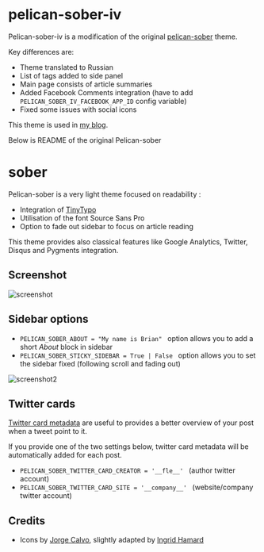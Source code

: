 # pelican-sober-iv #

Pelican-sober-iv is a modification of the original
[pelican-sober](https://github.com/fle/pelican-sober) theme.

Key differences are:

- Theme translated to Russian
- List of tags added to side panel
- Main page consists of article summaries
- Added Facebook Comments integration (have to add `PELICAN_SOBER_IV_FACEBOOK_APP_ID` config variable)
- Fixed some issues with social icons

This theme is used in [my blog](http://ischurov.github.io).

Below is README of the original Pelican-sober

# sober #

Pelican-sober is a very light theme focused on readability :

* Integration of [TinyTypo](http://tinytypo.tetue.net)
* Utilisation of the font Source Sans Pro
* Option to fade out sidebar to focus on article reading

This theme provides also classical features like Google Analytics, Twitter, Disqus and Pygments integration.


## Screenshot ##

![screenshot](screenshot.png)

## Sidebar options ##

* ``PELICAN_SOBER_ABOUT = "My name is Brian" `` option allows you to add a short *About* block in sidebar
* ``PELICAN_SOBER_STICKY_SIDEBAR = True | False `` option allows you to set the sidebar fixed (following scroll and fading out)

![screenshot2](screenshot2.png)


## Twitter cards ##

[Twitter card metadata](https://dev.twitter.com/docs/cards/types/summary-card) are useful to provides a better overview of your post
when a tweet point to it.

If you provide one of the two settings below, twitter card metadata will be automatically added for each post.

* ``PELICAN_SOBER_TWITTER_CARD_CREATOR = '__fle__' `` (author twitter account)
* ``PELICAN_SOBER_TWITTER_CARD_SITE = '__company__' `` (website/company twitter account)


## Credits ##

* Icons by [Jorge Calvo](http://dribbble.com/shots/1074961-Flat-Icons-EPS), slightly adapted by [Ingrid Hamard](http://ingrid.hamard.free.fr)

